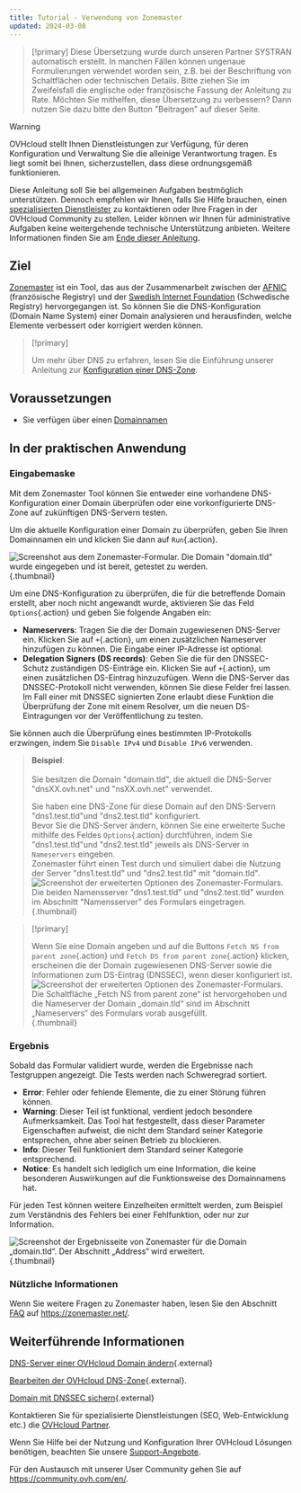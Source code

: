 ```yaml
---
title: Tutorial - Verwendung von Zonemaster
updated: 2024-03-08
---
```


> [!primary]
> Diese Übersetzung wurde durch unseren Partner SYSTRAN automatisch erstellt. In manchen Fällen können ungenaue Formulierungen verwendet worden sein, z.B. bei der Beschriftung von Schaltflächen oder technischen Details. Bitte ziehen Sie im Zweifelsfall die englische oder französische Fassung der Anleitung zu Rate. Möchten Sie mithelfen, diese Übersetzung zu verbessern? Dann nutzen Sie dazu bitte den Button "Beitragen" auf dieser Seite.
>

> [!warning]
> OVHcloud stellt Ihnen Dienstleistungen zur Verfügung, für deren Konfiguration und Verwaltung Sie die alleinige Verantwortung tragen. Es liegt somit bei Ihnen, sicherzustellen, dass diese ordnungsgemäß funktionieren.
> 
> Diese Anleitung soll Sie bei allgemeinen Aufgaben bestmöglich unterstützen. Dennoch empfehlen wir Ihnen, falls Sie Hilfe brauchen, einen [spezialisierten Dienstleister](partner.) zu kontaktieren oder Ihre Fragen in der OVHcloud Community zu stellen. Leider können wir Ihnen für administrative Aufgaben keine weitergehende technische Unterstützung anbieten. Weitere Informationen finden Sie am [Ende dieser Anleitung](dns_zonemaster_#go-further.).
>

## Ziel

[Zonemaster](https://zonemaster.net/en/run-test) ist ein Tool, das aus der Zusammenarbeit zwischen der [AFNIC](https://www.afnic.fr/en/) (französische Registry) und der [Swedish Internet Foundation](https://internetstiftelsen.se/en/) (Schwedische Registry) hervorgegangen ist. So können Sie die DNS-Konfiguration (Domain Name System) einer Domain analysieren und herausfinden, welche Elemente verbessert oder korrigiert werden können.

> [!primary]
>
> Um mehr über DNS zu erfahren, lesen Sie die Einführung unserer Anleitung zur [Konfiguration einer DNS-Zone](dns_zone_edit1.).

## Voraussetzungen

- Sie verfügen über einen [Domainnamen](domains.)

## In der praktischen Anwendung

### Eingabemaske

Mit dem Zonemaster Tool können Sie entweder eine vorhandene DNS-Konfiguration einer Domain überprüfen oder eine vorkonfigurierte DNS-Zone auf zukünftigen DNS-Servern testen.

Um die aktuelle Konfiguration einer Domain zu überprüfen, geben Sie Ihren Domainnamen ein und klicken Sie dann auf `Run`{.action}.

![Screenshot aus dem Zonemaster-Formular. Die Domain "domain.tld" wurde eingegeben und ist bereit, getestet zu werden.](run-domain-test.png){.thumbnail}

Um eine DNS-Konfiguration zu überprüfen, die für die betreffende Domain erstellt, aber noch nicht angewandt wurde, aktivieren Sie das Feld `Options`{.action} und geben Sie folgende Angaben ein:

- **Nameservers**: Tragen Sie die der Domain zugewiesenen DNS-Server ein. Klicken Sie auf `+`{.action}, um einen zusätzlichen Nameserver hinzufügen zu können. Die Eingabe einer IP-Adresse ist optional.
- **Delegation Signers (DS records)**: Geben Sie die für den DNSSEC-Schutz zuständigen DS-Einträge ein. Klicken Sie auf `+`{.action}, um einen zusätzlichen DS-Eintrag hinzuzufügen. Wenn die DNS-Server das DNSSEC-Protokoll nicht verwenden, können Sie diese Felder frei lassen. Im Fall einer mit DNSSEC signierten Zone erlaubt diese Funktion die Überprüfung der Zone mit einem Resolver, um die neuen DS-Eintragungen vor der Veröffentlichung zu testen.

Sie können auch die Überprüfung eines bestimmten IP-Protokolls erzwingen, indem Sie `Disable IPv4` und `Disable IPv6` verwenden.

> **Beispiel**:<br><br> Sie besitzen die Domain "domain.tld", die aktuell die DNS-Server "dnsXX.ovh.net" und "nsXX.ovh.net" verwendet. 
>
> Sie haben eine DNS-Zone für diese Domain auf den DNS-Servern "dns1.test.tld"und "dns2.test.tld" konfiguriert.<br>
> Bevor Sie die DNS-Server ändern, können Sie eine erweiterte Suche mithilfe des Feldes `Options`{.action} durchführen, indem Sie "dns1.test.tld"und "dns2.test.tld" jeweils als DNS-Server in `Nameservers` eingeben.<br>
> Zonemaster führt einen Test durch und simuliert dabei die Nutzung der Server "dns1.test.tld" und "dns2.test.tld" mit "domain.tld".<br>
> ![Screenshot der erweiterten Optionen des Zonemaster-Formulars. Die beiden Namensserver "dns1.test.tld" und "dns2.test.tld" wurden im Abschnitt "Namensserver" des Formulars eingetragen.](run-domain-test-nameservers-option.png){.thumbnail}

> [!primary]
>
> Wenn Sie eine Domain angeben und auf die Buttons `Fetch NS from parent zone`{.action} und `Fetch DS from parent zone`{.action} klicken, erscheinen die der Domain zugewiesenen DNS-Server sowie die Informationen zum DS-Eintrag (DNSSEC), wenn dieser konfiguriert ist.
> ![Screenshot der erweiterten Optionen des Zonemaster-Formulars. Die Schaltfläche „Fetch NS from parent zone“ ist hervorgehoben und die Nameserver der Domain „domain.tld“ sind im Abschnitt „Nameservers“ des Formulars vorab ausgefüllt.](fetch-ns-from-parent-zone.png){.thumbnail}

### Ergebnis

Sobald das Formular validiert wurde, werden die Ergebnisse nach Testgruppen angezeigt. Die Tests werden nach Schweregrad sortiert.

- **Error**: Fehler oder fehlende Elemente, die zu einer Störung führen können.
- **Warning**: Dieser Teil ist funktional, verdient jedoch besondere Aufmerksamkeit. Das Tool hat festgestellt, dass dieser Parameter Eigenschaften aufweist, die nicht dem Standard seiner Kategorie entsprechen, ohne aber seinen Betrieb zu blockieren.
- **Info**: Dieser Teil funktioniert dem Standard seiner Kategorie entsprechend.
- **Notice**: Es handelt sich lediglich um eine Information, die keine besonderen Auswirkungen auf die Funktionsweise des Domainnamens hat.

Für jeden Test können weitere Einzelheiten ermittelt werden, zum Beispiel zum Verständnis des Fehlers bei einer Fehlfunktion, oder nur zur Information.

![Screenshot der Ergebnisseite von Zonemaster für die Domain „domain.tld“. Der Abschnitt „Address“ wird erweitert.](domain-analysis.png){.thumbnail}

### Nützliche Informationen

Wenn Sie weitere Fragen zu Zonemaster haben, lesen Sie den Abschnitt [FAQ](https://zonemaster.net/en/faq) auf <https://zonemaster.net/>.

## Weiterführende Informationen <a name="go-further"></a>

[DNS-Server einer OVHcloud Domain ändern](dns_server_general_information1.){.external}

[Bearbeiten der OVHcloud DNS-Zone](dns_zone_edit1.){.external}.

[Domain mit DNSSEC sichern](dns_dnssec1.){.external}

Kontaktieren Sie für spezialisierte Dienstleistungen (SEO, Web-Entwicklung etc.) die [OVHcloud Partner](partner.).

Wenn Sie Hilfe bei der Nutzung und Konfiguration Ihrer OVHcloud Lösungen benötigen, beachten Sie unsere [Support-Angebote](support.).

Für den Austausch mit unserer User Community gehen Sie auf <https://community.ovh.com/en/>.